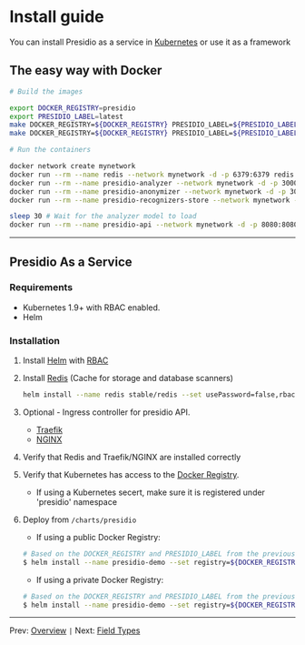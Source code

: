 # Install guide

You can install Presidio as a service in [Kubernetes](https://kubernetes.io/) or use it as a framework

## The easy way with Docker

```sh
# Build the images

export DOCKER_REGISTRY=presidio
export PRESIDIO_LABEL=latest
make DOCKER_REGISTRY=${DOCKER_REGISTRY} PRESIDIO_LABEL=${PRESIDIO_LABEL} docker-build-deps
make DOCKER_REGISTRY=${DOCKER_REGISTRY} PRESIDIO_LABEL=${PRESIDIO_LABEL} docker-build

# Run the containers

docker network create mynetwork
docker run --rm --name redis --network mynetwork -d -p 6379:6379 redis
docker run --rm --name presidio-analyzer --network mynetwork -d -p 3000:3000 -e GRPC_PORT=3000 ${DOCKER_REGISTRY}/presidio-analyzer:${PRESIDIO_LABEL}
docker run --rm --name presidio-anonymizer --network mynetwork -d -p 3001:3001 -e GRPC_PORT=3001 ${DOCKER_REGISTRY}/presidio-anonymizer:${PRESIDIO_LABEL}
docker run --rm --name presidio-recognizers-store --network mynetwork -d -p 3004:3004 -e GRPC_PORT=3004 -e REDIS_URL=redis:6379 ${DOCKER_REGISTRY}/presidio-recognizers-store:${PRESIDIO_LABEL}

sleep 30 # Wait for the analyzer model to load
docker run --rm --name presidio-api --network mynetwork -d -p 8080:8080 -e WEB_PORT=8080 -e ANALYZER_SVC_ADDRESS=presidio-analyzer:3000 -e ANONYMIZER_SVC_ADDRESS=presidio-anonymizer:3001 -e RECOGNIZERS_STORE_SVC_ADDRESS=presidio-recognizers-store:3004 ${DOCKER_REGISTRY}/presidio-api:${PRESIDIO_LABEL}
```

---

## Presidio As a Service

### Requirements

- Kubernetes 1.9+ with RBAC enabled.
- Helm

### Installation

1. Install [Helm](https://github.com/kubernetes/helm) with [RBAC](https://github.com/kubernetes/helm/blob/master/docs/rbac.md#tiller-and-role-based-access-control)

2. Install [Redis](https://hub.kubeapps.com/charts/stable/redis) (Cache for storage and database scanners)

    ```sh
    helm install --name redis stable/redis --set usePassword=false,rbac.create=true --namespace presidio-system
    ```

3. Optional - Ingress controller for presidio API.
    - [Traefik](https://docs.traefik.io/user-guide/kubernetes/)
    - [NGINX](https://docs.microsoft.com/en-us/azure/aks/ingress-tls)

4. Verify that Redis and Traefik/NGINX are installed correctly

5. Verify that Kubernetes has access to the [Docker Registry](https://docs.microsoft.com/en-us/azure/container-registry/container-registry-auth-aks).

    - If using a Kubernetes secert, make sure it is registered under 'presidio' namespace
    
6. Deploy from `/charts/presidio`

    - If using a public Docker Registry:
    ```sh
    # Based on the DOCKER_REGISTRY and PRESIDIO_LABEL from the previous steps
    $ helm install --name presidio-demo --set registry=${DOCKER_REGISTRY},tag=${PRESIDIO_LABEL} . --namespace presidio
    ```

    - If using a private Docker Registry:
    ```sh
    # Based on the DOCKER_REGISTRY and PRESIDIO_LABEL from the previous steps
    $ helm install --name presidio-demo --set registry=${DOCKER_REGISTRY},tag=${PRESIDIO_LABEL},privateRegistry=${SECRET_NAME} . --namespace presidio
    ```

---

Prev: [Overview](overview.md) `|` Next: [Field Types](field_types.md)
